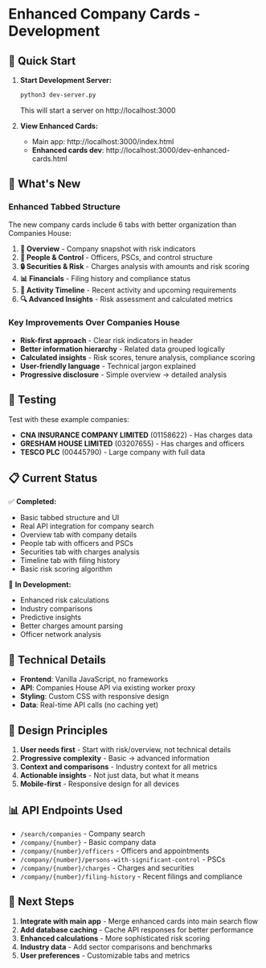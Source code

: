# Enhanced Company Cards - Development

## 🚀 Quick Start

1. **Start Development Server:**
   ```bash
   python3 dev-server.py
   ```
   This will start a server on http://localhost:3000

2. **View Enhanced Cards:**
   - Main app: http://localhost:3000/index.html
   - **Enhanced cards dev**: http://localhost:3000/dev-enhanced-cards.html

## 🎯 What's New

### Enhanced Tabbed Structure

The new company cards include 6 tabs with better organization than Companies House:

1. **🏢 Overview** - Company snapshot with risk indicators
2. **👥 People & Control** - Officers, PSCs, and control structure  
3. **🔒 Securities & Risk** - Charges analysis with amounts and risk scoring
4. **📊 Financials** - Filing history and compliance status
5. **📅 Activity Timeline** - Recent activity and upcoming requirements
6. **🔍 Advanced Insights** - Risk assessment and calculated metrics

### Key Improvements Over Companies House

- **Risk-first approach** - Clear risk indicators in header
- **Better information hierarchy** - Related data grouped logically
- **Calculated insights** - Risk scores, tenure analysis, compliance scoring
- **User-friendly language** - Technical jargon explained
- **Progressive disclosure** - Simple overview → detailed analysis

## 🧪 Testing

Test with these example companies:
- **CNA INSURANCE COMPANY LIMITED** (01158622) - Has charges data
- **GRESHAM HOUSE LIMITED** (03207655) - Has charges and officers
- **TESCO PLC** (00445790) - Large company with full data

## 📋 Current Status

✅ **Completed:**
- Basic tabbed structure and UI
- Real API integration for company search
- Overview tab with company details
- People tab with officers and PSCs
- Securities tab with charges analysis
- Timeline tab with filing history
- Basic risk scoring algorithm

🚧 **In Development:**
- Enhanced risk calculations
- Industry comparisons  
- Predictive insights
- Better charges amount parsing
- Officer network analysis

## 🔧 Technical Details

- **Frontend**: Vanilla JavaScript, no frameworks
- **API**: Companies House API via existing worker proxy
- **Styling**: Custom CSS with responsive design
- **Data**: Real-time API calls (no caching yet)

## 🎨 Design Principles

1. **User needs first** - Start with risk/overview, not technical details
2. **Progressive complexity** - Basic → advanced information
3. **Context and comparisons** - Industry context for all metrics
4. **Actionable insights** - Not just data, but what it means
5. **Mobile-first** - Responsive design for all devices

## 📊 API Endpoints Used

- `/search/companies` - Company search
- `/company/{number}` - Basic company data
- `/company/{number}/officers` - Officers and appointments
- `/company/{number}/persons-with-significant-control` - PSCs
- `/company/{number}/charges` - Charges and securities
- `/company/{number}/filing-history` - Recent filings and compliance

## 🔮 Next Steps

1. **Integrate with main app** - Merge enhanced cards into main search flow
2. **Add database caching** - Cache API responses for better performance  
3. **Enhanced calculations** - More sophisticated risk scoring
4. **Industry data** - Add sector comparisons and benchmarks
5. **User preferences** - Customizable tabs and metrics